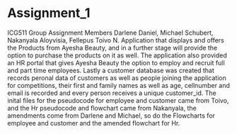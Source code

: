 # Assignment_1
ICG511 Group Assignment
Members Darlene Daniel, Michael Schubert, Nakanyala Aloyvisia, Fellepus Toivo N.
Application that displays and offers the Products from Ayesha Beauty, and in a further stage will provide the option to purchase the products on it as well.
The application also provided an HR portal that gives Ayesha Beauty the option to employ and recruit full and part time employees.
Lastly a customer database was created that records peronal data of customers as well as people joining the application for competitions, their first and family names as well as age, cellnumber and email is recorded and every person receives a unique customer_id.
The inital files for the pseudocode for employee and customer came from Toivo, and the Hr pseudocode and flowchart came from Nakanyala, the amendments come from Darlene and Michael, so do the Flowcharts for employee and customer and the amended flowchart for Hr.



